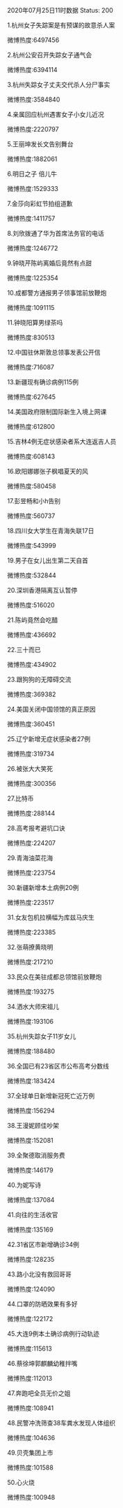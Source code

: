 2020年07月25日11时数据
Status: 200

1.杭州女子失踪案是有预谋的故意杀人案

微博热度:6497456

2.杭州公安召开失踪女子通气会

微博热度:6394114

3.杭州失踪女子丈夫交代杀人分尸事实

微博热度:3584840

4.亲属回应杭州遇害女子小女儿近况

微博热度:2220797

5.王丽坤发长文告别舞台

微博热度:1882061

6.明日之子 倍儿牛

微博热度:1529333

7.金莎向彩虹节拍组道歉

微博热度:1411757

8.刘欣拨通了华为首席法务官的电话

微博热度:1246772

9.钟晓芹陈屿离婚后竟然有点甜

微博热度:1225354

10.成都警方通报男子领事馆前放鞭炮

微博热度:1091115

11.钟晓阳算男绿茶吗

微博热度:830513

12.中国驻休斯敦总领事发表公开信

微博热度:716087

13.新疆现有确诊病例115例

微博热度:627645

14.美国政府限制国际新生入境上网课

微博热度:612800

15.吉林4例无症状感染者系大连返吉人员

微博热度:608143

16.欧阳娜娜张子枫唱夏天的风

微博热度:580458

17.彭昱畅和小h告别

微博热度:560737

18.四川女大学生在青海失联17日

微博热度:543999

19.男子在女儿出生第二天自首

微博热度:532844

20.深圳香港隔离互认暂停

微博热度:516020

21.陈屿竟然会吃醋

微博热度:436692

22.三十而已

微博热度:434902

23.跟狗狗的无障碍交流

微博热度:369382

24.美国关闭中国领馆的真正原因

微博热度:360451

25.辽宁新增无症状感染者27例

微博热度:319734

26.被张大大笑死

微博热度:300356

27.比特币

微博热度:288144

28.高考报考避坑口诀

微博热度:224207

29.青海油菜花海

微博热度:223754

30.新疆新增本土病例20例

微博热度:223517

31.女友包机拉横幅为库兹马庆生

微博热度:223385

32.张萌撩黄晓明

微博热度:217210

33.民众在美驻成都总领馆前放鞭炮

微博热度:193275

34.洒水大师宋祖儿

微博热度:193106

35.杭州失踪女子11岁女儿

微博热度:188480

36.全国已有23省区市公布高考分数线

微博热度:183424

37.全球单日新增新冠死亡近万例

微博热度:156294

38.王漫妮顾佳吵架

微博热度:152081

39.全聚德取消服务费

微博热度:146179

40.为妮写诗

微博热度:137084

41.向往的生活收官

微博热度:135169

42.31省区市新增确诊34例

微博热度:128235

43.路小北没有救回哥哥

微博热度:124090

44.口罩的防晒效果有多好

微博热度:122172

45.大连9例本土确诊病例行动轨迹

微博热度:115613

46.蔡徐坤郭麒麟幼稚拌嘴

微博热度:112013

47.奔跑吧全员无价之姐

微博热度:108941

48.民警冲洗筛查38车粪水发现人体组织

微博热度:104636

49.贝壳集团上市

微博热度:101588

50.心火烧

微博热度:100948

